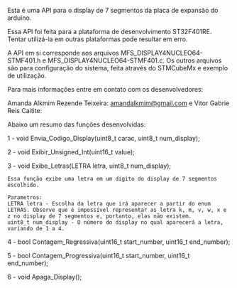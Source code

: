 Esta é uma API para o display de 7 segmentos da placa de expansão do arduino.

Essa API foi feita para a plataforma de desenvolvimento ST32F401RE. Tentar utilizá-la em outras plataformas pode resultar em erro.

A API em si corresponde aos arquivos MFS_DISPLAY4NUCLEO64-STMF401.h e MFS_DISPLAY4NUCLEO64-STMF401.c. Os outros arquivos são para configuração do sistema, feita através do STMCubeMx e exemplo de utilização.

Para mais informações entre em contato com os desenvolvedores:

Amanda Alkmim Rezende Teixeira: amandalkmim@gmail.com e Vitor Gabrie Reis Caitite: 

Abaixo um resumo das funções desenvolvidas:

1 - void Envia_Codigo_Display(uint8_t carac, uint8_t num_display);

2 - void Exibir_Unsigned_Int(uint16_t value);

3 - void Exibe_Letras(LETRA letra, uint8_t num_display);

    Essa função exibe uma letra em um digito do display de 7 segmentos escolhido.

    Parametros:
    LETRA letra - Escolha da letra que irá aparecer a partir do enum LETRAS. Observe que é impossível representar as letra k, m, v, w, x e z no display de 7 segmentos e, portanto, elas não existem.
    uint8_t num_display - O número do display no qual aparecerá a letra, variando de 1 a 4.
	
4 - bool Contagem_Regressiva(uint16_t start_number, uint16_t end_number);

5 - bool Contagem_Progressiva(uint16_t start_number, uint16_t end_number);

6 - void Apaga_Display();   

